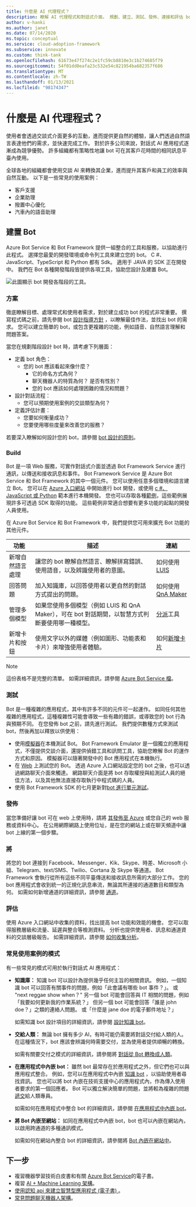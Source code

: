```yaml
---
title: 什麼是 AI 代理程式？
description: 瞭解 AI 代理程式和對話式介面。 規劃、建立、測試、發佈、連接和評估 bot。
author: v-hanki
ms.author: janet
ms.date: 07/14/2020
ms.topic: conceptual
ms.service: cloud-adoption-framework
ms.subservice: innovate
ms.custom: think-tank
ms.openlocfilehash: 61673e47f274c2e1fc59cb8810e3c1b274685f79
ms.sourcegitcommit: 54f01dd0eafa23c532e54c821954ba682357f686
ms.translationtype: MT
ms.contentlocale: zh-TW
ms.lasthandoff: 01/13/2021
ms.locfileid: "98174347"
---
```

<!-- docutune:casing "natural language understanding" -->
<!-- cSpell:ignore Twilio -->

# <a name="what-are-ai-agents"></a>什麼是 AI 代理程式？

使用者會透過交談式介面更多的互動，進而提供更自然的體驗，讓人們透過自然語言表達他們的需求，並快速完成工作。 對於許多公司來說，對話式 AI 應用程式逐漸成為競爭優勢。 許多組織都有策略性地讓 bot 可在其客戶花時間的相同訊息平臺內使用。

全球各地的組織都會使用交談 AI 來轉換其企業，進而提升其客戶和員工的效率與自然互動。 以下是一些常見的使用案例：

- 客戶支援
- 企業助理
- 撥置中心優化
- 汽車內的語音助理

## <a name="build-a-bot"></a>建置 Bot

Azure Bot Service 和 Bot Framework 提供一組整合的工具和服務，以協助進行此程式。 選擇您最愛的開發環境或命令列工具來建立您的 bot。 C #、JavaScript、TypeScript 和 Python 都有 Sdk。 適用于 JAVA 的 SDK 正在開發中。 我們在 Bot 各種開發階段皆提供各項工具，協助您設計及建置 Bot。

![此圖顯示 bot 開發各階段的工具。](../../_images/ai-bot-dev-tools.png)

### <a name="plan"></a>方案

徹底瞭解目標、處理常式和使用者需求，對於建立成功 bot 的程式非常重要。 撰寫程式碼之前，請先參閱 bot [設計指導方針](/azure/bot-service/bot-service-design-principles?view=azure-bot-service-4.0) ，以瞭解最佳作法，並找出 bot 的需求。 您可以建立簡單的 bot，或包含更複雜的功能，例如語音、自然語言理解和問題答案。

當您在規劃階段設計 bot 時，請考慮下列層面：

- 定義 bot 角色：
  - 您的 bot 應該看起來像什麼？
    - 它的命名方式為何？
    - 聊天機器人的特質為何？ 是否有性別？
    - 您的 bot 應該如何處理困難的情況和問題？
- 設計對話流程：
  - 您可以預期使用案例的交談類型為何？
- 定義評估計畫：
  - 您要如何衡量成功？
  - 您要使用哪些度量來改善您的服務？

若要深入瞭解如何設計您的 bot，請參閱 [bot 設計的原則](/azure/bot-service/bot-service-design-principles?view=azure-bot-service-4.0)。

### <a name="build"></a>Build

Bot 是一項 Web 服務，可實作對話式介面並透過 Bot Framework Service 進行通訊，以傳送和接收訊息和事件。 Bot Framework Service 是 Azure Bot Service 和 Bot Framework 的其中一個元件。 您可以使用任意多個環境和語言建立 Bot。 您可以在 [Azure 入口網站](/azure/bot-service/bot-service-quickstart?view=azure-bot-service-4.0) 中開始進行 bot 開發，或使用 [c #、JavaScript 或 Python](/azure/bot-service/dotnet/bot-builder-dotnet-sdk-quickstart?view=azure-bot-service-4.0) 範本進行本機開發。 您也可以存取各種[範例](https://github.com/microsoft/botbuilder-samples)，這些範例展現許多可透過 SDK 取得的功能。 這些範例非常適合想要有更多功能的起點的開發人員使用。

在 Azure Bot Service 和 Bot Framework 中，我們提供您可用來擴充 Bot 功能的其他元件。

| 功能 | 描述 | 連結 |
| --- | --- | --- |
| 新增自然語言處理 | 讓您的 bot 瞭解自然語言、瞭解拼寫錯誤、使用語音，以及辨識使用者的意圖。 | 如何使用 [LUIS](/azure/bot-service/bot-builder-howto-v4-luis?view=azure-bot-service-4.0) |
| 回答問題 | 加入知識庫，以回答使用者以更自然的對話方式提出的問題。 | 如何使用 [QnA Maker](/azure/bot-service/bot-builder-howto-qna?view=azure-bot-service-4.0) |
| 管理多個模型 | 如果您使用多個模型（例如 LUIS 和 QnA Maker），可在 bot 對話期間，以智慧方式判斷要使用哪一種模型。 | [分派](/azure/bot-service/bot-builder-tutorial-dispatch?view=azure-bot-service-4.0)工具 |
| 新增卡片和按鈕 | 使用文字以外的媒體（例如圖形、功能表和卡片）來增強使用者體驗。 | 如何[新增卡片](/azure/bot-service/bot-builder-howto-add-media-attachments?view=azure-bot-service-4.0) |

> [!NOTE]
> 這份表格不是完整的清單。 如需詳細資訊，請參閱 [Azure Bot Service 檔](/azure/bot-service/)。

### <a name="test"></a>測試

Bot 是一種複雜的應用程式，其中有許多不同的元件可一起運作。 如同任何其他複雜的應用程式，這種複雜性可能會導致一些有趣的錯誤，或導致您的 bot 行為與預期不同。 在您發佈 bot 之前，請先進行測試。 我們提供數種方式來測試 bot，然後再加以釋放以供使用：

- 使用[模擬器](/azure/bot-service/bot-service-debug-emulator?view=azure-bot-service-4.0)在本機測試 Bot。 Bot Framework Emulator 是一個獨立的應用程式，不僅提供交談介面，還提供偵錯工具和訊問工具，協助您瞭解 Bot 的運作方式和原因。 模擬器可以隨著開發中的 Bot 應用程式在本機執行。
- 在 [Web](/azure/bot-service/bot-service-manage-test-webchat?view=azure-bot-service-4.0) 上測試您的 Bot。 透過 Azure 入口網站設定您的 bot 之後，也可以透過網路聊天介面來觸達。 網路聊天介面是將 bot 存取權授與給測試人員的絕佳方法，以及其他無法直接存取執行中程式碼的人員。
- 使用 Bot Framework SDK 的七月更新對[bot 進行單元測試](/azure/bot-service/unit-test-bots)。

### <a name="publish"></a>發佈

當您準備好讓 bot 可在 web 上使用時，請將 [其發佈至 Azure](/azure/bot-service/bot-builder-howto-deploy-azure?view=azure-bot-service-4.0) 或您自己的 web 服務或資料中心。 在公用網際網路上使用位址，是在您的網站上或在聊天頻道中讓 bot 上線的第一個步驟。

### <a name="connect"></a>將

將您的 bot 連接到 Facebook、Messenger、Kik、Skype、時差、Microsoft 小組、Telegram、text/SMS、Twilio、Cortana 及 Skype 等通道。 Bot Framework 會執行從所有這些不同平臺傳送和接收訊息所需的大部分工作。 您的 bot 應用程式會收到統一的正規化訊息串流，無論其所連接的通道數目和類型為何。 如需如何新增通道的詳細資訊，請參閱 [通道](/azure/bot-service/bot-service-manage-channels?view=azure-bot-service-4.0)。

### <a name="evaluate"></a>評估

使用 Azure 入口網站中收集的資料，找出提高 bot 功能和效能的機會。 您可以取得服務層級和流量、延遲與整合等檢測資料。 分析也提供使用者、訊息和通道資料的交談層級報告。 如需詳細資訊，請參閱 [如何收集分析](/azure/bot-service/bot-service-manage-analytics?view=azure-bot-service-4.0)。

### <a name="patterns-for-common-use-cases"></a>常見使用案例的模式

有一些常見的模式可用於執行對話式 AI 應用程式：

- **知識庫：** 知識 bot 可以設計為提供幾乎任何主旨的相關資訊。 例如，一個知識 bot 可以回答有關事件的問題，例如「此會議有哪些 bot 事件？」。 或 "next reggae show when？" 另一個 bot 可能會回答與 IT 相關的問題，例如「我要如何更新我的作業系統？」 但另一個 bot 可能會回答「誰是 john doe？」之類的連絡人問題。 或「什麼是 jane doe 的電子郵件地址？」

   如需知識 bot 設計項目的詳細資訊，請參閱 [設計知識 bot](/azure/bot-service/bot-service-design-pattern-knowledge-base?view=azure-bot-service-4.0)。

- **交給人類：** 無論 bot 擁有多少 AI，有時可能仍需要將對話交付給人類的人。 在這種情況下，bot 應該會辨識何時需要交付，並為使用者提供順暢的轉換。

   如需有關要交付之模式的詳細資訊，請參閱將 [對話從 Bot 轉換成人類](/azure/bot-service/bot-service-design-pattern-handoff-human?view=azure-bot-service-4.0)。

- **在應用程式中內嵌 bot：** 雖然 bot 最常存在於應用程式之外，但它們也可以與應用程式整合。 例如，您可以在應用程式中內嵌 [知識 bot](/azure/bot-service/bot-service-design-pattern-knowledge-base?view=azure-bot-service-4.0) ，以協助使用者尋找資訊。 您也可以將 bot 內嵌在技術支援中心的應用程式內，作為傳入使用者要求的第一個回應者。 Bot 可以獨立解決簡單的問題，並將較為複雜的問題[遞交](/azure/bot-service/bot-service-design-pattern-handoff-human?view=azure-bot-service-4.0)給人類專員。

   如需如何在應用程式中整合 bot 的詳細資訊，請參閱 [在應用程式中內嵌 bot](/azure/bot-service/bot-service-design-pattern-embed-app?view=azure-bot-service-4.0)。

- **將 Bot 內嵌至網站：** 如同在應用程式中內嵌 bot，bot 也可以內嵌在網站內，以啟用跨通道的多種通訊模式。

   如需如何在網站內整合 bot 的詳細資訊，請參閱將 [Bot 內嵌在網站中](/azure/bot-service/bot-service-design-pattern-embed-web-site?view=azure-bot-service-4.0)。

## <a name="next-steps"></a>下一步

- 複習機器學習技術白皮書和有關 [Azure Bot Service](https://azure.microsoft.com/resources/whitepapers/search/?service=bot-service)的電子書。
- 複習 [AI + Machine Learning 架構](/azure/architecture/browse/)。
- [使用認知 api 來建立智慧型應用程式 (電子書) ](https://azure.microsoft.com/resources/building-intelligent-apps-with-cognitive-apis/)。
- [常見問題聊天機器人架構](https://azure.microsoft.com/resources/faq-chatbot-architecture/)。
